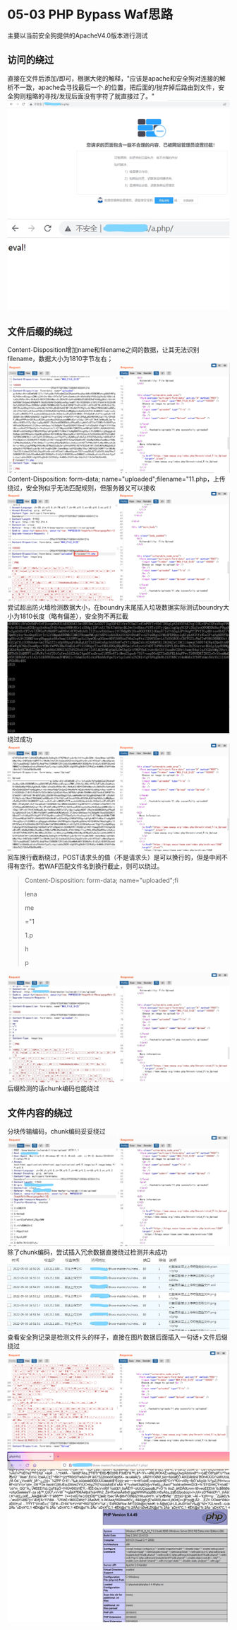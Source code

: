 


# 05-03 PHP Bypass Waf思路

主要以当前安全狗提供的ApacheV4.0版本进行测试

## 访问的绕过

直接在文件后添加/即可，根据大佬的解释，"应该是apache和安全狗对连接的解析不一致，apache会寻找最后一个.的位置，把后面的/抛弃掉后路由到文件，安全狗则粗略的寻找/发现后面没有字符了就直接过了。"
![](https://github.com/youki992/youki992.github.io/raw/master/_posts/picture/1.jpg)
![](https://github.com/youki992/youki992.github.io/raw/master/_posts/picture/2.jpg)

## 文件后缀的绕过
Content-Disposition增加name和filename之间的数据，让其无法识别filename，数据大小为1810字节左右；
![](https://github.com/youki992/youki992.github.io/raw/master/_posts/picture/3.png)
Content-Disposition: form-data; name="uploaded";filename="11.php，上传绕过，安全狗似乎无法匹配规则，但服务器又可以接收
![](https://github.com/youki992/youki992.github.io/raw/master/_posts/picture/4.png)
尝试超出防火墙检测数据大小，在boundry末尾插入垃圾数据实际测试boundry大小为1810长度（略有偏差），安全狗不再拦截
![](https://github.com/youki992/youki992.github.io/raw/master/_posts/picture/5.png)
绕过成功
![](https://github.com/youki992/youki992.github.io/raw/master/_posts/picture/6.png)
回车换行截断绕过，POST请求头的值（不是请求头）是可以换行的，但是中间不得有空行。若WAF匹配文件名到换行截止，则可以绕过。

> Content-Disposition: form-data; name="uploaded";fi
> 
> lena
> 
> me
> 
> ="1
> 
> 1.p
> 
> h
> 
> p

![](https://github.com/youki992/youki992.github.io/raw/master/_posts/picture/7.jpg)
后缀检测的话chunk编码也能绕过
## 文件内容的绕过
分块传输编码，chunk编码妥妥绕过
![](https://github.com/youki992/youki992.github.io/raw/master/_posts/picture/8.jpg)
除了chunk编码，尝试插入冗余数据直接绕过检测并未成功
![](https://github.com/youki992/youki992.github.io/raw/master/_posts/picture/9.jpg)
查看安全狗记录是检测文件头的样子，直接在图片数据后面插入一句话+文件后缀绕过
![](https://github.com/youki992/youki992.github.io/raw/master/_posts/picture/10.png)
![](https://github.com/youki992/youki992.github.io/raw/master/_posts/picture/11.jpg)
